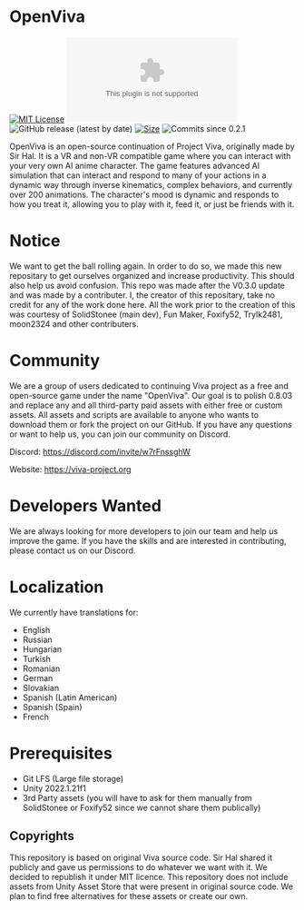 # OpenViva
[![MIT License](https://img.shields.io/badge/License-MIT-green.svg)](https://choosealicense.com/licenses/mit/) [![Downloads](https://img.shields.io/github/downloads/OpenViva/OpenViva/latest/OpenViva.0.2.1.exe)]([https://choosealicense.com/licenses/mit/](https://github.com/OpenViva/OpenViva/releases/tag/v0.2.1)) ![GitHub release (latest by date)](https://img.shields.io/github/v/release/OpenViva/OpenViva)  [![Size](https://img.shields.io/github/repo-size/OpenViva/OpenViva)](https://github.com/OpenViva/OpenViva/)
![Commits since 0.2.1](https://img.shields.io/github/commits-since/OpenViva/OpenViva/v0.2.1)

OpenViva is an open-source continuation of Project Viva, originally made by Sir Hal. It is a VR and non-VR compatible game where you can interact with your very own AI anime character. The game features advanced AI simulation that can interact and respond to many of your actions in a dynamic way through inverse kinematics, complex behaviors, and currently over 200 animations. The character's mood is dynamic and responds to how you treat it, allowing you to play with it, feed it, or just be friends with it.

# Notice
We want to get the ball rolling again. In order to do so, we made this new repositary to get ourselves organized and increase productivity. This should also help us avoid confusion.
This repo was made after the V0.3.0 update and was made by a contributer.
I, the creator of this repositary, take no credit for any of the work done here. 
All the work prior to the creation of this was courtesy of SolidStonee (main dev), Fun Maker, Foxify52, Trylk2481, moon2324 and other contributers. 

# Community
We are a group of users dedicated to continuing Viva project as a free and open-source game under the name "OpenViva". Our goal is to polish 0.8.03 and replace any and all third-party paid assets with either free or custom assets. All assets and scripts are available to anyone who wants to download them or fork the project on our GitHub. If you have any questions or want to help us, you can join our community on Discord.

Discord: https://discord.com/invite/w7rFnssghW

Website: https://viva-project.org

# Developers Wanted
We are always looking for more developers to join our team and help us improve the game. If you have the skills and are interested in contributing, please contact us on our Discord.

# Localization
We currently have translations for:
- English
- Russian
- Hungarian 
- Turkish
- Romanian
- German
- Slovakian
- Spanish (Latin American)
- Spanish (Spain)
- French 

# Prerequisites

- Git LFS (Large file storage)
- Unity 2022.1.21f1
- 3rd Party assets (you will have to ask for them manually from SolidStonee or Foxify52 since we cannot share them publically)

## Copyrights

This repository is based on original Viva source code. Sir Hal shared
it publicly and gave us permissions to do whatever we want with it.
We decided to republish it under MIT licence. This repository does not
include assets from Unity Asset Store that were present in original source
code. We plan to find free alternatives for these assets or create our own.
